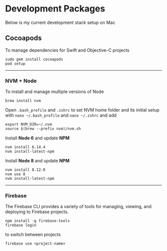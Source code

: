 # Development Packages

Below is my current development stack setup on Mac

## Cocoapods

To manage dependencies for Swift and Objective-C projects

```
sudo gem install cocoapods
pod setup
```

---

### NVM + Node

To install and manage multiple versions of Node

```
brew install nvm
```

Open `.bash_profile` and `.zshrc` to set NVM home folder and its initial setup with `nano ~/.bash_profile` and `nano ~/.zshrc` and add

```
export NVM_DIR=~/.nvm
source $(brew --prefix nvm)/nvm.sh
```

Install **Node 6** and update **NPM**

```
nvm install 6.14.4
nvm install-latest-npm
```

Install **Node 8** and update **NPM**

```
nvm install 8.12.0
nvm use 8
nvm install-latest-npm
```

---

### Firebase

The Firebase CLI provides a variety of tools for managing, viewing, and deploying to Firebase projects.

```
npm install -g firebase-tools
firebase login
```

to switch between projects

```
firebase use <project-name>
```
